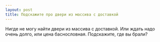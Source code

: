 ```yaml
---
layout: post 
title: Подскажите про двери из массива с доставкой 
--- 
```

Нигде не могу найти двери из массива с доставкой. Или ждать надо очень долго, или цена баснословная. Подскажите, где вы брали?